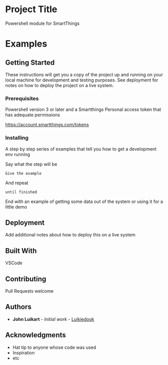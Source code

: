 # Project Title

Powershell module for SmartThings

# Examples


## Getting Started

These instructions will get you a copy of the project up and running on your local machine for development and testing purposes. See deployment for notes on how to deploy the project on a live system.

### Prerequisites

Powershell version 3 or later and a Smartthings Personal access token that has adequate permissions

https://account.smartthings.com/tokens

### Installing

A step by step series of examples that tell you how to get a development env running

Say what the step will be

```
Give the example
```

And repeat

```
until finished
```

End with an example of getting some data out of the system or using it for a little demo



## Deployment

Add additional notes about how to deploy this on a live system

## Built With

VSCode

## Contributing

Pull Requests welcome


## Authors

* **John Luikart** - *Initial work* - [Luikiedook](https://github.com/Luikiedook)


## Acknowledgments

* Hat tip to anyone whose code was used
* Inspiration
* etc